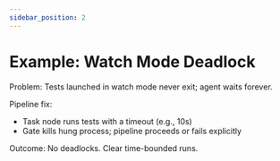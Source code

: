 ```yaml
---
sidebar_position: 2
---
```


# Example: Watch Mode Deadlock

Problem: Tests launched in watch mode never exit; agent waits forever.

Pipeline fix:

- Task node runs tests with a timeout (e.g., 10s)
- Gate kills hung process; pipeline proceeds or fails explicitly

Outcome: No deadlocks. Clear time-bounded runs.
